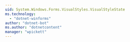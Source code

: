 ```yaml
---
uid: System.Windows.Forms.VisualStyles.VisualStyleState
ms.technology: 
  - "dotnet-winforms"
author: "dotnet-bot"
ms.author: "dotnetcontent"
manager: "wpickett"
---
```


